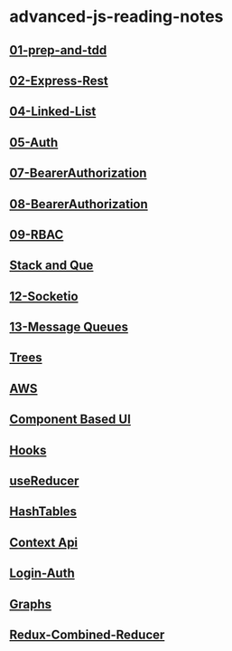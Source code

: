 # advanced-js-reading-notes

## [01-prep-and-tdd](01-prep-and-tdd.md)
## [02-Express-Rest](02-ExpressREST.md)
## [04-Linked-List](04-LinkedList.md)
## [05-Auth](05-Auth.md)
## [07-BearerAuthorization](07-BearerAuthorization.md)
## [08-BearerAuthorization](08-AccessControl.md)
## [09-RBAC](09-RBAC.md)
## [Stack and Que](stack-and-que.md)
## [12-Socketio](12-Socketio.md)
## [13-Message Queues](13-msgQueues.md)
## [Trees](Trees.md)
## [AWS](AWS01.md)
## [Component Based UI](./26-ComponentBasedUI.md)
## [Hooks](./Hooks01.md)
## [useReducer](./Read29.md)
## [HashTables](./HashTables.md)
## [Context Api](./Context-Api.md)
## [Login-Auth](./Login-and-Auth.md)
## [Graphs](./Graphs.md)
## [Redux-Combined-Reducer](./ReduxCombinedReducer.md)